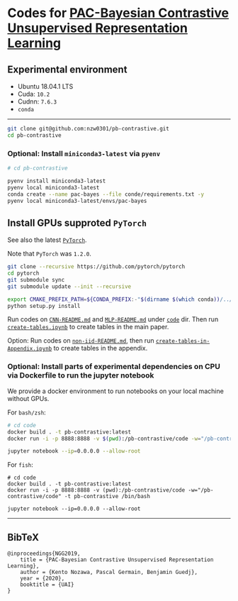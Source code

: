 # Codes for [PAC-Bayesian Contrastive Unsupervised Representation Learning](https://arxiv.org/abs/1910.04464)

## Experimental environment

- Ubuntu 18.04.1 LTS
- Cuda: `10.2`
- Cudnn: `7.6.3`
- `conda`

---

```bash
git clone git@github.com:nzw0301/pb-contrastive.git
cd pb-contrastive
```

### Optional: Install `miniconda3-latest` via `pyenv`

```bash
# cd pb-contrastive

pyenv install miniconda3-latest
pyenv local miniconda3-latest
conda create --name pac-bayes --file conde/requirements.txt -y
pyenv local miniconda3-latest/envs/pac-bayes
```

## Install GPUs supproted `PyTorch`

See also the latest [`PyTorch`](https://github.com/pytorch/pytorch#from-source).

Note that `PyTorch` was `1.2.0`.

```bash
git clone --recursive https://github.com/pytorch/pytorch
cd pytorch
git submodule sync
git submodule update --init --recursive

export CMAKE_PREFIX_PATH=${CONDA_PREFIX:-"$(dirname $(which conda))/../"}
python setup.py install
```

Run codes on [`CNN-README.md`](./code/CNN-README.md) and [`MLP-README.md`](./code/MLP-README.md) under [`code`](./code) dir.
Then run [`create-tables.ipynb`](./code/create-tables.ipynb) to create tables in the main paper.

Option:
Run codes on [`non-iid-README.md`](code/non-iid-README.md), then run [`create-tables-in-Appendix.ipynb`](./code/create-tables-in-Appendix.ipynb) to create tables in the appendix.

### Optional: Install parts of experimental dependencies on CPU via Dockerfile to run the jupyter notebook

We provide a docker environment to run notebooks on your local machine without GPUs.

For `bash/zsh`:

```bash
# cd code
docker build . -t pb-contrastive:latest
docker run -i -p 8888:8888 -v $(pwd):/pb-contrastive/code -w="/pb-contrastive/code" -t pb-contrastive /bin/bash

jupyter notebook --ip=0.0.0.0 --allow-root
```

For `fish`:

```fish
# cd code
docker build . -t pb-contrastive:latest
docker run -i -p 8888:8888 -v (pwd):/pb-contrastive/code -w="/pb-contrastive/code" -t pb-contrastive /bin/bash

jupyter notebook --ip=0.0.0.0 --allow-root
```

---

## BibTeX

```
@inproceedings{NGG2019,
    title = {PAC-Bayesian Contrastive Unsupervised Representation Learning},
    author = {Kento Nozawa, Pascal Germain, Benjamin Guedj},
    year = {2020},
    booktitle = {UAI}
}
```
